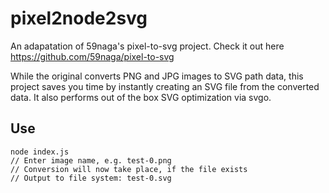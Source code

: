 # pixel2node2svg

An adapatation of 59naga's pixel-to-svg project. Check it out here https://github.com/59naga/pixel-to-svg

While the original converts PNG and JPG images to SVG path data, this project saves you time by instantly creating an SVG file from the converted data. It also performs out of the box SVG optimization via svgo.

## Use

``` 
node index.js 
// Enter image name, e.g. test-0.png
// Conversion will now take place, if the file exists
// Output to file system: test-0.svg
```
